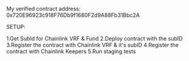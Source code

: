 My verified contract address: 0x720E96923c918F76Db9f1680F2d9A88Fb31Bbc2A

SETUP:

1.Get SubId for Chainlink VRF & Fund
2.Deploy contract with the subID
3.Register the contract with Chainlink VRF & it's subID
4.Register the contract with Chainlink Keepers
5.Run staging tests
